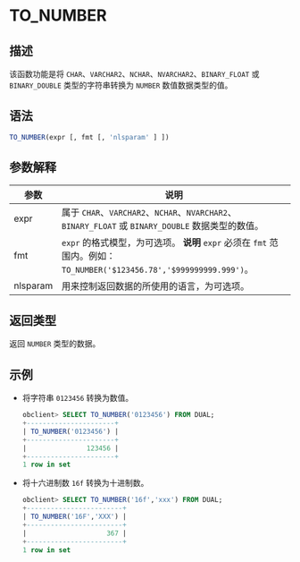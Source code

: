TO_NUMBER 
==============================



描述 
-----------------------

该函数功能是将 `CHAR`、`VARCHAR2`、`NCHAR`、`NVARCHAR2`、`BINARY_FLOAT` 或 `BINARY_DOUBLE` 类型的字符串转换为 `NUMBER` 数值数据类型的值。

语法 
-----------------------

```sql
TO_NUMBER(expr [, fmt [, 'nlsparam' ] ])
```



参数解释 
-------------------------



|    参数    |                                                               说明                                                               |
|----------|--------------------------------------------------------------------------------------------------------------------------------|
| expr     | 属于 `CHAR`、`VARCHAR2`、`NCHAR`、`NVARCHAR2`、`BINARY_FLOAT` 或 `BINARY_DOUBLE` 数据类型的数值。                                             |
| fmt      | `expr` 的格式模型，为可选项。 **说明**  `expr` 必须在 `fmt` 范围内。例如：`TO_NUMBER('$123456.78','$999999999.999')`。 |
| nlsparam | 用来控制返回数据的所使用的语言，为可选项。                                                                                                          |



返回类型 
-------------------------

返回 `NUMBER` 类型的数据。

示例 
-----------------------

* 将字符串 `0123456` 转换为数值。

  ```sql
  obclient> SELECT TO_NUMBER('0123456') FROM DUAL;
  +----------------------+
  | TO_NUMBER('0123456') |
  +----------------------+
  |               123456 |
  +----------------------+
  1 row in set
  ```

  

* 将十六进制数 `16f` 转换为十进制数。

  ```sql
  obclient> SELECT TO_NUMBER('16f','xxx') FROM DUAL;
  +------------------------+
  | TO_NUMBER('16F','XXX') |
  +------------------------+
  |                    367 |
  +------------------------+
  1 row in set
  ```

  



